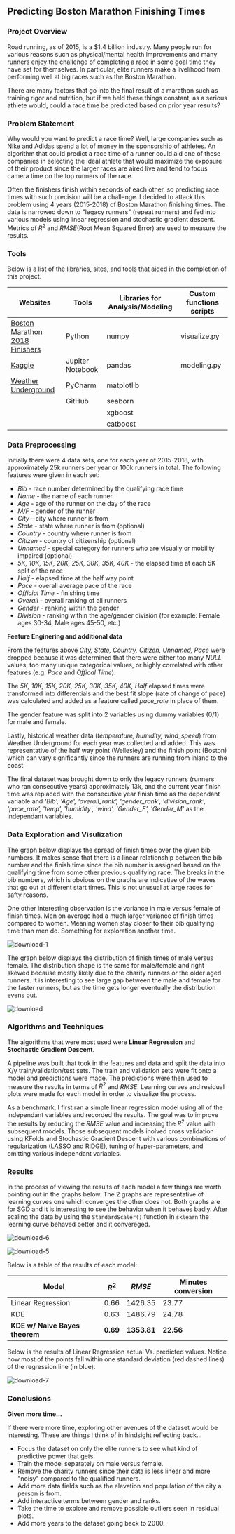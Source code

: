 ## Predicting Boston Marathon Finishing Times




### Project Overview

Road running, as of 2015, is a $1.4 billion industry.  Many people run for various reasons such as physical/mental health improvements and many runners enjoy the challenge of completing a race in some goal time they have set for themselves.  In particular, elite runners make a livelihood from performing well at big races such as the Boston Marathon.  

There are many factors that go into the final result of a marathon such as training rigor and nutrition, but if we held these things constant, as a serious athlete would, could a race time be predicted based on prior year results? 



### Problem Statement 

Why would you want to predict a race time? Well, large companies such as Nike and Adidas spend a lot of money in the sponsorship of athletes.  An algorithm that could predict a race time of a runner could aid one of these companies in selecting the ideal athlete that would maximize the exposure of their product since the larger races are aired live and tend to focus camera time on the top runners of the race.  

Often the finishers finish within seconds of each other, so predicting race times with such precision will be a challenge.  I decided to attack this problem using 4 years (2015-2018) of Boston Marathon finishing times.   The data is narrowed down to "legacy runners" (repeat runners) and fed into various models using linear regression and stochastic gradient descent.  Metrics of $R^2$ and $RMSE​$ (Root Mean Squared Error) are used to measure the results.  



### Tools

Below is a list of the libraries, sites, and tools that aided in the completion of this project. 

| **Websites**                                                 | Tools            | **Libraries for Analysis/Modeling** | **Custom functions scripts** |
| ------------------------------------------------------------ | ---------------- | ----------------------------------- | ---------------------------- |
| [Boston Marathon 2018 Finishers](http://registration.baa.org/2018/cf/Public/iframe_ResultsSearch.cfm?mode=entry) | Python           | numpy                               | visualize.py                 |
| [Kaggle](https://www.kaggle.com/rojour/boston-results)       | Jupiter Notebook | pandas                              | modeling.py                  |
| [Weather Underground](https://www.wunderground.com/history/) | PyCharm          | matplotlib                          |                              |
|                                                              | GitHub           | seaborn                             |                              |
|                                                              |                  | xgboost                             |                              |
|                                                              |                  | catboost                            |                              |



### Data Preprocessing

Initially there were 4 data sets, one for each year of 2015-2018, with approximately 25k runners per year or 100k runners in total.  The following features were given in each set:

*  *Bib* - race number determined by the qualifying race time
* *Name* - the name of each runner
* *Age* - age of the runner on the day of the race
* *M/F* - gender of the runner
* *City* - city where runner is from
* *State* - state where runner is from (optional)
* *Country* - country where runner is from
* *Citizen* - country of citizenship (optional)
* *Unnamed* - special category for runners who are visually or mobility impaired (optional)
*  *5K, 10K, 15K, 20K, 25K, 30K, 35K, 40K* - the elapsed time at each 5K split of the race
* *Half* - elapsed time at the half way point
* *Pace* - overall average pace of the race
* *Official Time* - finishing time
* *Overall* - overall ranking of all runners
* *Gender* - ranking within the gender
* *Division* - ranking within the age/gender division (for example: Female ages 30-34, Male ages 45-50, etc.)

**Feature Enginering and additional data**

From the features above *City, State, Country, Citizen, Unnamed, Pace* were dropped because it was determined that there were either too many *NULL* values, too many unique categorical values, or highly correlated with other features (e.g. *Pace* and *Offical Time*).  

The  *5K, 10K, 15K, 20K, 25K, 30K, 35K, 40K, Half* elapsed times were transformed into differentials and the best fit slope (rate of change of pace) was calculated and added as a feature called *pace_rate* in place of them.  

The gender feature was split into 2 variables using dummy variables (0/1) for male and female. 

Lastly, historical weather data (*temperature, humidity, wind_speed*) from Weather Underground for each year was collected and added.  This was representative of the half way point (Wellesley) and the finish point (Boston) which can vary significantly since the runners are running from inland to the coast.     

The final dataset was brought down to only the legacy runners (runners who ran consecutive years) approximately 13k, and the current year finish time was replaced with the consecutive year finish time as the dependant variable and *'Bib', 'Age', 'overall_rank', 'gender_rank', 'division_rank', 'pace_rate', 'temp', 'humidity', 'wind', 'Gender_F', 'Gender_M'* as the independant variables.  



### Data Exploration and Visulization

The graph below displays the spread of finish times over the given bib numbers.  It makes sense that there is a linear relationship between the bib number and the finish time since the bib number is assigned based on the qualifying time from some other previous qualifying race.  The breaks in the bib numbers, which is obvious on the graphs are indicative of the waves that go out at different start times.  This is not unusual at large races for safty reasons.  

One other interesting observation is the variance in male versus female of finish times.  Men on average had a much larger variance of finish times compared to women.  Meaning women stay closer to their bib qualifying time than men do.  Something for exploration another time. 


![download-1](https://user-images.githubusercontent.com/20651507/51808778-1021fd80-224d-11e9-8cb5-4713e3cfc663.png)


The graph below displays the distribution of finish times of male versus female.  The distribution shape is the same for male/female and right skewed because mostly likely due to the charity runners or the older aged runners.  It is interesting to see large gap between the male and female for the faster runners, but as the time gets longer eventually the distribution evens out.  


![download](https://user-images.githubusercontent.com/20651507/51808779-14e6b180-224d-11e9-8893-289130b6fa92.png)



### Algorithms and Techniques

The algorithms that were most used were **Linear Regression** and **Stochastic Gradient Descent**.  

A pipeline was built that took in the features and data and split the data into X/y train/validation/test sets.  The train and validation sets were fit onto a model and predictions were made.  The predictions were then used to measure the results in terms of $R^2​$ and $RMSE​$. Learning curves and residual plots were made for each model in order to visualize the process.  

As a benchmark, I first ran a simple linear regression model using all of the independant variables and recorded the results.  The goal was to improve the results by reducing the $RMSE$ value and increasing the $R^2​$ value with subsequent models.  Those subsequent models inolved cross validation using KFolds and Stochastic Gradient Descent with various combinations of regularization (LASSO and RIDGE), tuning of hyper-parameters, and omitting various independant variables. 



### Results

In the process of viewing the results of each model a few things are worth pointing out in the graphs below.  The 2 graphs are representative of learning curves one which converges the other does not. Both graphs are for SGD and it is interesting to see the behavior when it behaves badly.  After scaling the data by using the ```StandardScaler()``` function in ```sklearn``` the learning curve behaved better and it convereged. 



![download-6](https://user-images.githubusercontent.com/20651507/51808747-c46f5400-224c-11e9-9375-a8e6818abea7.png)


![download-5](https://user-images.githubusercontent.com/20651507/51808753-cfc27f80-224c-11e9-8a85-4106ceb243ae.png)


Below is a table of the results of each model:

| **Model**                                        | $R^2$        | $RMSE$      | Minutes conversion |
| ------------------------------------------------ | ------------ | ----------- | ------------------ |
| Linear Regression                                | 0.66         | 1426.35     | 23.77              |
| KDE                                              | 0.63         | 1486.79     | 24.78              |
| **KDE w/ Naive Bayes theorem**                   | **0.69**     | **1353.81** | **22.56**          |




Below is the results of Linear Regression actual Vs. predicted values.  Notice how most of the points fall within one standard deviation (red dashed lines) of the regression line (in blue). 

![download-7](https://user-images.githubusercontent.com/20651507/51809371-25028f00-2255-11e9-9a80-e68fc7e96800.png)




### Conclusions

**Given more time...**

If there were more time, exploring other avenues of the dataset would be interesting.  These are things I think of in hindsight reflecting back...

* Focus the dataset on only the elite runners to see what kind of predictive power that gets. 
* Train the model separately on male versus female. 
* Remove the charity runners since their data is less linear and more "noisy" compared to the qualified runners. 
* Add more data fields such as the elevation and population of the city a person is from. 
* Add interactive terms between gender and ranks. 
* Take the time to explore and remove possible outliers seen in residual plots. 
* Add more years to the dataset going back to 2000. 
